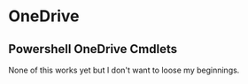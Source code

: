 # OneDrive
## Powershell OneDrive Cmdlets


None of this works yet but I don't want to loose my beginnings.
